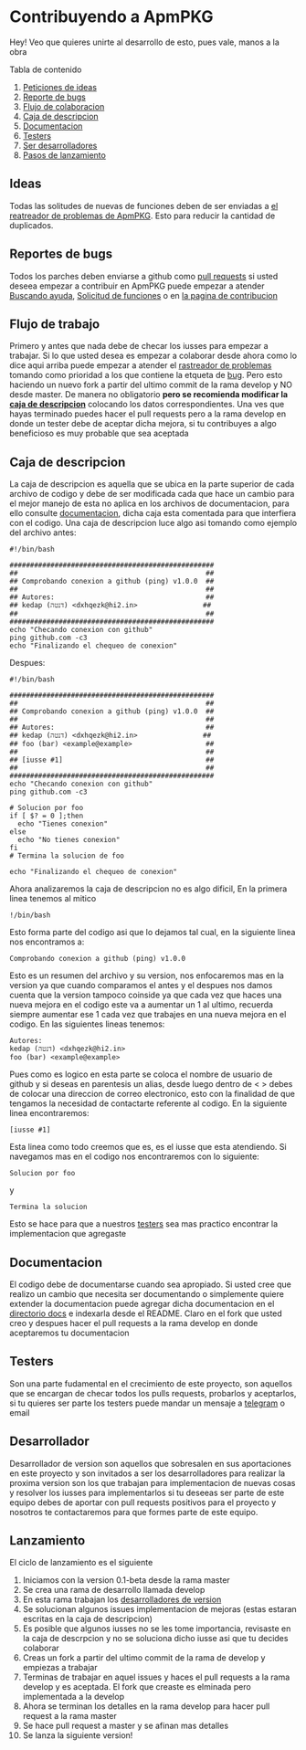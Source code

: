 # Contribuyendo a ApmPKG
Hey! Veo que quieres unirte al desarrollo de esto, pues vale, manos a la obra

Tabla de contenido
1. [Peticiones de ideas](#ideas)
2. [Reporte de bugs](#reportes-de-bugs)
3. [Flujo de colaboracion](#flujo-de-trabajo)
4. [Caja de descripcion](#caja-de-descripcion)
5. [Documentacion](#documentacion)
6. [Testers](#testers)
7. [Ser desarrolladores](#desarrollador)
8. [Pasos de lanzamiento](#lanzamiento)

## Ideas
Todas las solitudes de nuevas de funciones deben de ser enviadas a [el reatreador de problemas de ApmPKG](https://github.com/Kedap/apmpkg/issues). Esto para reducir la cantidad de duplicados.

## Reportes de bugs

Todos los parches deben enviarse a github como [pull requests](https://github.com/Kedap/apmpkg/pulls) si usted deseea empezar a contribuir en ApmPKG puede empezar a atender [Buscando ayuda](https://github.com/Kedap/apmpkg/labels/help%20wanted%20%3Asos%3A), [Solicitud de funciones](https://github.com/Kedap/apmpkg/labels/enhancement%20%20%E2%AD%90%EF%B8%8F) o en [la pagina de contribucion](https://github.com/Kedap/apmpkg/contribute)

## Flujo de trabajo

Primero y antes que nada debe de checar los iusses para empezar a trabajar. Si lo que usted desea es empezar a colaborar desde ahora como lo dice aqui arriba puede empezar a atender el [rastreador de problemas](https://github.com/Kedap/apmpkg/issues) tomando como prioridad a los que contiene la etqueta de [bug](https://github.com/Kedap/apmpkg/labels/bug%20%3Alady_beetle%3A). Pero esto haciendo un nuevo fork a partir del ultimo commit de la rama develop y NO desde master. De manera no obligatorio **pero se recomienda modificar la [caja de descripcion](#caja-de-descripcion)** colocando los datos correspondientes. Una ves que hayas terminado puedes hacer el pull requests pero a la rama develop en donde un tester debe de aceptar dicha mejora, si tu contribuyes a algo beneficioso es muy probable que sea aceptada

## Caja de descripcion

La caja de descripcion es aquella que se ubica en la parte superior de cada archivo de codigo y debe de ser modificada cada que hace un cambio para el mejor manejo de esta no aplica en los archivos de documentacion, para ello consulte [documentacion](#documentacion), dicha caja esta comentada para que interfiera con el codigo. Una caja de descripcion luce algo asi tomando como ejemplo del archivo antes:
```
#!/bin/bash

##################################################
##                                              ##
## Comprobando conexion a github (ping) v1.0.0  ##
##                                              ##
## Autores:                                     ##
## kedap (דנטה) <dxhqezk@hi2.in>                ##
##                                              ##
##################################################
echo "Checando conexion con github"
ping github.com -c3
echo "Finalizando el chequeo de conexion"
```
Despues:
```
#!/bin/bash

##################################################
##                                              ##
## Comprobando conexion a github (ping) v1.0.0  ##
##                                              ##
## Autores:                                     ##
## kedap (דנטה) <dxhqezk@hi2.in>                ##
## foo (bar) <example@example>                  ##
##                                              ##
## [iusse #1]                                   ##
##                                              ##
##################################################
echo "Checando conexion con github"
ping github.com -c3

# Solucion por foo
if [ $? = 0 ];then
  echo "Tienes conexion"
else
  echo "No tienes conexion"
fi
# Termina la solucion de foo

echo "Finalizando el chequeo de conexion"
```
Ahora analizaremos la caja de descripcion no es algo dificil, En la primera linea tenemos al mitico

`!/bin/bash`

Esto forma parte del codigo asi que lo dejamos tal cual, en la siguiente linea nos encontramos a:

`Comprobando conexion a github (ping) v1.0.0`

Esto es un resumen del archivo y su version, nos enfocaremos mas en la version ya que cuando comparamos el antes y el despues nos damos cuenta que la version tampoco coinside ya que cada vez que haces una nueva mejora en el codigo este va a aumentar un 1 al ultimo, recuerda siempre aumentar ese 1 cada vez que trabajes en una nueva mejora en el codigo. En las siguientes lineas tenemos:

```
Autores:
kedap (דנטה) <dxhqezk@hi2.in>
foo (bar) <example@example>
```

Pues como es logico en esta parte se coloca el nombre de usuario de github y si deseas en parentesis un alias, desde luego dentro de < > debes de colocar una direccion de correo electronico, esto con la finalidad de que tengamos la necesidad de contactarte referente al codigo. En la siguiente linea encontraremos:

`[iusse #1]`

Esta linea como todo creemos que es, es el iusse que esta atendiendo. Si navegamos mas en el codigo nos encontraremos con lo siguiente:

`Solucion por foo`

y

`Termina la solucion`

Esto se hace para que a nuestros [testers](#testers) sea mas practico encontrar la implementacion que agregaste

## Documentacion
El codigo debe de documentarse cuando sea apropiado. Si usted cree que realizo un cambio que necesita ser documentando o simplemente quiere extender la documentacion puede agregar dicha documentacion en el [directorio docs](doc/) e indexarla desde el README. Claro en el fork que usted creo y despues hacer el pull requests a la rama develop en donde aceptaremos tu documentacion

## Testers

Son una parte fudamental en el crecimiento de este proyecto, son aquellos que se encargan de checar todos los pulls requests, probarlos y aceptarlos, si tu quieres ser parte los testers puede mandar un mensaje a [telegram](https://t.me/Kedap_Develop) o email

## Desarrollador

Desarrollador de version son aquellos que sobresalen en sus aportaciones en este proyecto y son invitados a ser los desarrolladores para realizar la proxima version son los que trabajan para implementacion de nuevas cosas y resolver los iusses para implementarlos si tu deseeas ser parte de este equipo debes de aportar con pull requests positivos para el proyecto y nosotros te contactaremos para que formes parte de este equipo.

## Lanzamiento

El ciclo de lanzamiento es el siguiente 
1. Iniciamos con la version 0.1-beta desde la rama master 
2. Se crea una rama de desarrollo llamada develop
3. En esta rama trabajan los [desarrolladores de version](#desarrollador) 
4. Se solucionan algunos issues implementacion de mejoras (estas estaran escritas en la caja de descripcion) 
5. Es posible que algunos iusses no se les tome importancia, revisaste en la caja de descrpcion y no se soluciona dicho iusse asi que tu decides colaborar 
6. Creas un fork a partir del ultimo commit de la rama de develop y empiezas a trabajar 
7. Terminas de trabajar en aquel issues y haces el pull requests a la rama develop y es aceptada. El fork que creaste es elminada pero implementada a la develop 
8. Ahora se terminan los detalles en la rama develop para hacer pull request a la rama master 
9. Se hace pull request a master y se afinan mas detalles
10. Se lanza la siguiente version!

